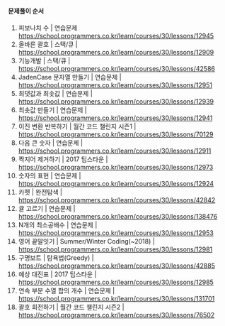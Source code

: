 #### 문제풀이 순서

1. 피보나치 수 | 연습문제 https://school.programmers.co.kr/learn/courses/30/lessons/12945
2. 올바른 괄호 | 스택/큐 | https://school.programmers.co.kr/learn/courses/30/lessons/12909
3. 기능개발 | 스택/큐 | https://school.programmers.co.kr/learn/courses/30/lessons/42586
4. JadenCase 문자열 만들기 | 연습문제 | https://school.programmers.co.kr/learn/courses/30/lessons/12951
5. 최댓값과 최솟값 | 연습문제 | https://school.programmers.co.kr/learn/courses/30/lessons/12939
6. 최솟값 만들기 | 연습문제 | https://school.programmers.co.kr/learn/courses/30/lessons/12941
7. 이진 변환 반복하기 | 월간 코드 챌린지 시즌1 | https://school.programmers.co.kr/learn/courses/30/lessons/70129
8. 다음 큰 숫자 | 연습문제 | https://school.programmers.co.kr/learn/courses/30/lessons/12911
9. 짝지어 제거하기 | 2017 팁스타운 | https://school.programmers.co.kr/learn/courses/30/lessons/12973
10. 숫자의 표현 | 연습문제 | https://school.programmers.co.kr/learn/courses/30/lessons/12924
11. 카펫 | 완전탐색 | https://school.programmers.co.kr/learn/courses/30/lessons/42842
12. 귤 고르기 | 연습문제 | https://school.programmers.co.kr/learn/courses/30/lessons/138476
13. N개의 최소공배수 | 연습문제 | https://school.programmers.co.kr/learn/courses/30/lessons/12953
14. 영어 끝말잇기 | Summer/Winter Coding(~2018) | https://school.programmers.co.kr/learn/courses/30/lessons/12981
15. 구명보트 | 탐욕법(Greedy) | https://school.programmers.co.kr/learn/courses/30/lessons/42885
16. 예상 대진표 | 2017 팁스타운 | https://school.programmers.co.kr/learn/courses/30/lessons/12985
17. 연속 부분 수열 합의 개수 | 연습문제 | https://school.programmers.co.kr/learn/courses/30/lessons/131701
18. 괄호 회전하기 | 월간 코드 챌린지 시즌2 | https://school.programmers.co.kr/learn/courses/30/lessons/76502
